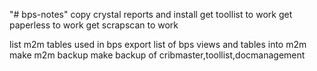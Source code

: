 "# bps-notes" 
copy crystal reports and install
get toollist to work
get paperless to work
get scrapscan to work

list m2m tables used in bps
export list of bps views and tables into m2m
make m2m backup 
make backup of cribmaster,toollist,docmanagement